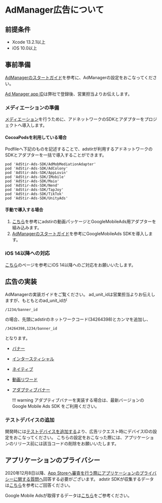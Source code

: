 # AdManager広告について

## 前提条件

* Xcode 13.2.1以上
* iOS 10.0以上

## 事前準備

[AdManagerのスタートガイド](https://developers.google.com/ad-manager/mobile-ads-sdk/ios/quick-start)を参考に、AdManagerの設定をおこなってください。

[Ad Manager app ID](https://developers.google.com/ad-manager/mobile-ads-sdk/ios/quick-start#update_your_infoplist)は弊社で登録後、営業担当よりお伝えします。

### メディエーションの準備

[メディエーション](https://developers.google.com/ad-manager/mobile-ads-sdk/ios/mediate)を行うために、アドネットワークのSDKとアダプターをプロジェクトへ導入します。

#### CocoaPodsを利用している場合

Podfileへ下記のものを記述することで、adstirが利用するアドネットワークのSDKとアダプターを一括で導入することができます。

```
pod 'AdStir-Ads-SDK/AdMobMediationAdapter'
pod 'AdStir-Ads-SDK/AdColony'
pod 'AdStir-Ads-SDK/AppLovin'
pod 'AdStir-Ads-SDK/IMobile'
pod 'AdStir-Ads-SDK/Maio'
pod 'AdStir-Ads-SDK/Nend'
pod 'AdStir-Ads-SDK/TapJoy'
pod 'AdStir-Ads-SDK/TikTok'
pod 'AdStir-Ads-SDK/UnityAds'
```

#### 手動で導入する場合

1. [こちら](../adstir/init/manual_integration.md#sdkの手動組み込み)を参考にadstirの動画パッケージとGoogleMobileAds用アダプターを組み込みます。
1. [AdManagerのスタートガイド](https://developers.google.com/ad-manager/mobile-ads-sdk/ios/quick-start)を参考にGoogleMobileAds SDKを導入します。

### iOS 14以降への対応

[こちら](../adstir/init/ios14.md)のページを参考にiOS 14以降へのご対応をお願いいたします。

## 広告の実装

AdManagerの実装ガイドをご覧ください。
ad_unit_idは営業担当よりお伝えしますが、もともとのad_unit_idが

```
/1234/banner_id
```

の場合、先頭にadstirのネットワークコード(34264398)とカンマを追加し、

```
/34264398,1234/banner_id
```
となります。

* [バナー](https://developers.google.com/ad-manager/mobile-ads-sdk/ios/banner)
* [インタースティシャル](https://developers.google.com/ad-manager/mobile-ads-sdk/ios/interstitial)
* [ネイティブ](https://developers.google.com/ad-manager/mobile-ads-sdk/ios/native/start)
* [動画リワード](https://developers.google.com/ad-manager/mobile-ads-sdk/ios/rewarded)
* [アダプティブバナー](https://developers.google.com/ad-manager/mobile-ads-sdk/ios/banner/adaptive)

    !!! warning
        アダプティブバナーを実装する場合は、最新バージョンのGoogle Mobile Ads SDK をご利用ください。


### テストデバイスの追加

開発時には[テストデバイスを追加する](https://developers.google.com/ad-manager/mobile-ads-sdk/ios/test-ads#enable_test_devices)より、広告リクエスト時にデバイスIDの設定をおこなってください。
こちらの設定をおこなった際には、アプリケーションのリリース前には該当コードの削除をお願いいたします。

## アプリケーションのプライバシー

2020年12月8日以降、[App Storeへ審査を行う際にアプリケーションのプライバシーに関する質問へ](https://developer.apple.com/app-store/app-privacy-details/)回答する必要がございます。
adstir SDKが収集するデータは[こちら](../adstir/info/privacy.md)を参考にご回答ください。

Google Mobile Adsが取得するデータは[こちら](https://developers.google.com/ad-manager/mobile-ads-sdk/ios/data-disclosure)をご参考ください。
